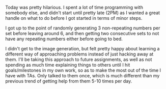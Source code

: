 Today was pretty hilarious. I spent a lot of time programming with somebody else, and didn't start until pretty late (2PM) as I wanted a great handle on what to do before I got started in terms of minor steps.

I got up to the point of randomly generating 3 non-repeating numbers per set before leaving around 6, and then getting two consecutive sets to not have any repeating numbers either before going to bed.

I didn't get to the image generation, but felt pretty happy about learning a different way of approaching problems instead of just hacking away at them. I'll be taking this approach to future assignments, as well as not spending as much time explaining things to others until I hit goals/milestones in my own work, so as to make the most out of the time I have with TAs. Only talked to them once, which is much different than my previous trend of getting help from them 5-10 times per day.
